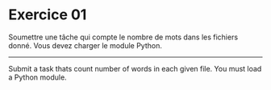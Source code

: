 # Exercice 01

Soumettre une tâche qui compte le nombre de mots dans les fichiers donné.
Vous devez charger le module Python.

---

Submit a task thats count number of words in each given file.
You must load a Python module.
